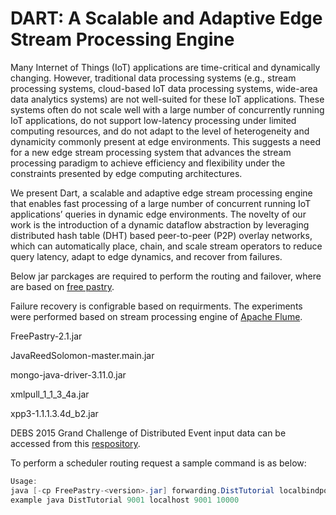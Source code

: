 # DART: A Scalable and Adaptive Edge Stream Processing Engine

Many Internet of Things (IoT) applications are time-critical and dynamically changing. However, traditional data processing systems (e.g., stream processing systems, cloud-based IoT data processing systems, wide-area data analytics systems) are not well-suited for these IoT applications. These systems often do not scale well with a large number of concurrently running IoT applications, do not support low-latency processing under limited computing resources, and do not adapt to the level of heterogeneity and dynamicity commonly present at edge environments. This suggests a need for a new edge stream processing system that advances the stream processing paradigm to achieve efficiency and flexibility under the constraints presented by edge computing architectures.

We present Dart, a scalable and adaptive edge stream processing engine that enables fast processing of a large number of concurrent running IoT applications’ queries in dynamic edge environments. The novelty of our work is the introduction of a dynamic dataflow abstraction by leveraging distributed hash table (DHT) based peer-to-peer (P2P) overlay networks, which can automatically place, chain, and scale stream operators to reduce query latency, adapt to edge dynamics, and recover from failures. 

Below jar parckages are required to perform the routing and failover, where are based on [free pastry](https://www.freepastry.org/). 

Failure recovery is configrable based on requirments. The experiments were performed based on stream processing engine of [Apache Flume](https://github.com/apache/flume). 

FreePastry-2.1.jar

JavaReedSolomon-master.main.jar

mongo-java-driver-3.11.0.jar

xmlpull_1_1_3_4a.jar

xpp3-1.1.1.3.4d_b2.jar

DEBS 2015 Grand Challenge of Distributed Event input data can be accessed from this [respository](https://github.com/komushi/grand-challenge-debs2015). 

To perform a scheduler routing request a sample command is as below:

```java
Usage: 
java [-cp FreePastry-<version>.jar] forwarding.DistTutorial localbindport bootIP bootPort numNodes
example java DistTutorial 9001 localhost 9001 10000
```

